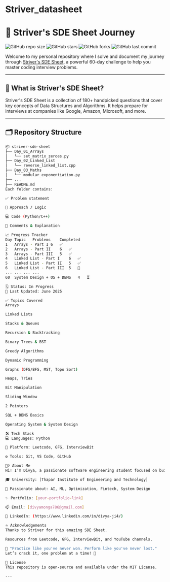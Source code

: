 # Striver_datasheet

# 🚀 Striver's SDE Sheet Journey

![GitHub repo size](https://img.shields.io/github/repo-size/your-username/striver-sde-sheet)
![GitHub stars](https://img.shields.io/github/stars/your-username/striver-sde-sheet?style=social)
![GitHub forks](https://img.shields.io/github/forks/your-username/striver-sde-sheet?style=social)
![GitHub last commit](https://img.shields.io/github/last-commit/your-username/striver-sde-sheet)

Welcome to my personal repository where I solve and document my journey through [Striver's SDE Sheet](https://takeuforward.org/interviews/strivers-sde-sheet-top-coding-interview-problems/), a powerful 60-day challenge to help you master coding interview problems.

---

## 📌 What is Striver's SDE Sheet?

Striver's SDE Sheet is a collection of 180+ handpicked questions that cover key concepts of Data Structures and Algorithms. It helps prepare for interviews at companies like Google, Amazon, Microsoft, and more.

---

## 🗂️ Repository Structure

```bash
📦 striver-sde-sheet
├── Day_01_Arrays
│   └── set_matrix_zeroes.py
├── Day_02_Linked_List
│   └── reverse_linked_list.cpp
├── Day_03_Maths
│   └── modular_exponentiation.py
├── ...
├── README.md
Each folder contains:

✅ Problem statement

🧠 Approach / Logic

💻 Code (Python/C++)

📌 Comments & Explanation

📈 Progress Tracker
Day	Topic	Problems	Completed
1	Arrays - Part I	6	✅
2	Arrays - Part II	6	✅
3	Arrays - Part III	5	✅
4	Linked List - Part I	6	✅
5	Linked List - Part II	5	✅
6	Linked List - Part III	5	🚧
...	...	...	...
60	System Design + OS + DBMS	4	⏳

🗓️ Status: In Progress
📅 Last Updated: June 2025

✅ Topics Covered
Arrays

Linked Lists

Stacks & Queues

Recursion & Backtracking

Binary Trees & BST

Greedy Algorithms

Dynamic Programming

Graphs (DFS/BFS, MST, Topo Sort)

Heaps, Tries

Bit Manipulation

Sliding Window

2 Pointers

SQL + DBMS Basics

Operating System & System Design

🛠️ Tech Stack
💻 Languages: Python

📝 Platform: Leetcode, GFG, InterviewBit

⚙️ Tools: Git, VS Code, GitHub

🙋‍♀️ About Me
Hi! I’m Divya, a passionate software engineering student focused on building strong DSA skills and preparing for big tech interviews.

🎓 University: [Thapar Institute of Engineering and Technology]

💼 Passionate about: AI, ML, Optimization, Fintech, System Design

✨ Portfolio: [your-portfolio-link]

📫 Email: [divyamonga786@gmail.com]

🔗 LinkedIn: (https://www.linkedin.com/in/divya-ji4/)

⭐ Acknowledgements
Thanks to Striver for this amazing SDE Sheet.

Resources from Leetcode, GFG, InterviewBit, and YouTube channels.

🧠 "Practice like you've never won. Perform like you've never lost."
Let’s crack it, one problem at a time! 🚀

📌 License
This repository is open-source and available under the MIT License.

---


